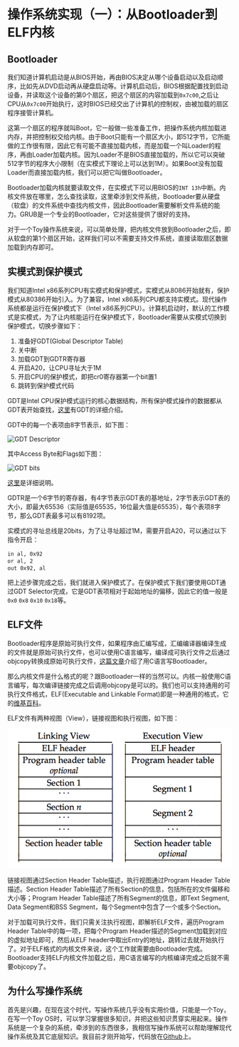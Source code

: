 操作系统实现（一）：从Bootloader到ELF内核
====================================

Bootloader
----------

我们知道计算机启动是从BIOS开始，再由BIOS决定从哪个设备启动以及启动顺序，比如先从DVD启动再从硬盘启动等。计算机启动后，BIOS根据配置找到启动设备，并读取这个设备的第0个扇区，把这个扇区的内容加载到`0x7c00`,之后让CPU从`0x7c00`开始执行，这时BIOS已经交出了计算机的控制权，由被加载的扇区程序接管计算机。

这第一个扇区的程序就叫Boot，它一般做一些准备工作，把操作系统内核加载进内存，并把控制权交给内核。由于Boot只能有一个扇区大小，即512字节，它所能做的工作很有限，因此它有可能不直接加载内核，而是加载一个叫Loader的程序，再由Loader加载内核。因为Loader不是BIOS直接加载的，所以它可以突破512字节的程序大小限制（在实模式下理论上可以达到1M）。如果Boot没有加载Loader而直接加载内核，我们可以把它叫做Bootloader。

Bootloader加载内核就要读取文件，在实模式下可以用BIOS的`INT 13h`中断。内核文件放在哪里，怎么查找读取，这里牵涉到文件系统，Bootloader要从硬盘（软盘）的文件系统中查找内核文件，因此Bootloader需要解析文件系统的能力。GRUB是一个专业的Bootloader，它对这些提供了很好的支持。

对于一个Toy操作系统来说，可以简单处理，把内核文件放到Bootloader之后，即从软盘的第1个扇区开始，这样我们可以不需要支持文件系统，直接读取扇区数据加载到内存即可。

实模式到保护模式
-------------

我们知道Intel x86系列CPU有实模式和保护模式，实模式从8086开始就有，保护模式从80386开始引入。为了兼容，Intel x86系列CPU都支持实模式。现代操作系统都是运行在保护模式下（Intel x86系列CPU）。计算机启动时，默认的工作模式是实模式，为了让内核能运行在保护模式下，Bootloader需要从实模式切换到保护模式，切换步骤如下：

1. 准备好GDT(Global Descriptor Table)
2. 关中断
3. 加载GDT到GDTR寄存器
4. 开启A20，让CPU寻址大于1M
5. 开启CPU的保护模式，即把cr0寄存器第一个bit置1
6. 跳转到保护模式代码

GDT是Intel CPU保护模式运行的核心数据结构，所有保护模式操作的数据都从GDT表开始查找，[这里](http://wiki.osdev.org/GDT_Tutorial)有GDT的详细介绍。

GDT中的每一个表项由8字节表示，如下图：

![GDT Descriptor](http://wiki.osdev.org/images/f/f3/GDT_Entry.png "GDT Descriptor")

其中Access Byte和Flags如下图：

![GDT bits](http://wiki.osdev.org/images/1/1b/Gdt_bits.png "GDT bits")

[这里](http://wiki.osdev.org/Global_Descriptor_Table)是详细说明。

GDTR是一个6字节的寄存器，有4字节表示GDT表的基地址，2字节表示GDT表的大小，即最大65536（实际值是65535，16位最大值是65535），每个表项8字节，那么GDT表最多可以有8192项。

实模式的寻址总线是20bits，为了让寻址超过1M，需要开启A20，可以通过以下指令开启：

	in al, 0x92
	or al, 2
	out 0x92, al

把上述步骤完成之后，我们就进入保护模式了。在保护模式下我们要使用GDT通过GDT Selector完成，它是GDT表项相对于起始地址的偏移，因此它的值一般是`0x0` `0x8` `0x10` `0x18`等。

ELF文件
------

Bootloader程序是原始可执行文件，如果程序由汇编写成，汇编编译器编译生成的文件就是原始可执行文件，也可以使用C语言编写，编译成可执行文件之后通过objcopy转换成原始可执行文件，[这篇文章](http://crimsonglow.ca/~kjiwa/x86-dos-boot-sector-in-c.html)介绍了用C语言写Bootloader。

那么内核文件是什么格式的呢？跟Bootloader一样的当然可以。内核一般使用C语言编写，每次编译链接完成之后调用objcopy是可以的。我们也可以支持通用的可执行文件格式，ELF(Executable and Linkable Format)即是一种通用的格式，它的[维基百科](http://en.wikipedia.org/wiki/Executable_and_Linkable_Format)。

ELF文件有两种视图（View），链接视图和执行视图，如下图：

![ELF Views](/images/elf_views.jpg "ELF Views")

链接视图通过Section Header Table描述，执行视图通过Program Header Table描述。Section Header Table描述了所有Section的信息，包括所在的文件偏移和大小等；Program Header Table描述了所有Segment的信息，即Text Segment, Data Segment和BSS Segment，每个Segment中包含了一个或多个Section。

对于加载可执行文件，我们只需关注执行视图，即解析ELF文件，遍历Program Header Table中的每一项，把每个Program Header描述的Segment加载到对应的虚拟地址即可，然后从ELF header中取出Entry的地址，跳转过去就开始执行了。对于ELF格式的内核文件来说，这个工作就需要由Bootloader完成。Bootloader支持ELF内核文件加载之后，用C语言编写的内核编译完成之后就不需要objcopy了。

为什么写操作系统
-------------

首先是兴趣，在现在这个时代，写操作系统几乎没有实用价值，只能是一个Toy，在写一个Toy OS时，可以学习掌握很多知识，并把这些知识贯穿实用起来。操作系统是一个复杂的系统，牵涉到的东西很多，我相信写操作系统可以帮助理解现代操作系统及其它底层知识。我目前才刚开始写，代码放在[Github](https://github.com/airtrack/airix)上。